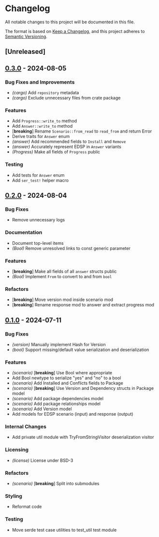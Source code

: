 # Changelog
All notable changes to this project will be documented in this file.

The format is based on [Keep a Changelog](https://keepachangelog.com/en/1.0.0/),
and this project adheres to [Semantic Versioning](https://semver.org/spec/v2.0.0.html).

## [Unreleased]

## [0.3.0](https://github.com/eviltak/apt-edsp-rs/compare/v0.2.0...v0.3.0) - 2024-08-05

### Bug Fixes and Improvements
- *(cargo)* Add `repository` metadata
- *(cargo)* Exclude unnecessary files from crate package

### Features
- Add `Progress::write_to` method
- Add `Answer::write_to` method
- [**breaking**] Rename `Scenario::from_read` to `read_from` and return Error
- Derive traits for `Answer` enum
- *(answer)* Add recommended fields to `Install` and `Remove`
- *(answer)* Accurately represent EDSP in `Answer` variants
- *(Progress)* Make all fields of `Progress` public

### Testing
- Add tests for `Answer` enum
- Add `ser_test!` helper macro

## [0.2.0](https://github.com/eviltak/apt-edsp-rs/compare/v0.1.0...v0.2.0) - 2024-08-04

### Bug Fixes
- Remove unnecessary logs

### Documentation
- Document top-level items
- *(Bool)* Remove unresolved links to const generic parameter

### Features
- [**breaking**] Make all fields of all `answer` structs public
- *(Bool)* Implement `From` to convert to and from `bool`

### Refactors
- [**breaking**] Move version mod inside scenario mod
- [**breaking**] Rename response mod to answer and extract progress mod

## [0.1.0](https://github.com/eviltak/apt-edsp-rs/releases/tag/v0.1.0) - 2024-07-11

### Bug Fixes
- *(version)* Manually implement Hash for Version
- *(bool)* Support missing/default value serialization and deserialization

### Features
- *(scenario)* [**breaking**] Use Bool where appropriate
- Add Bool newtype to serialize "yes" and "no" to a bool
- *(scenario)* Add Installed and Conflicts fields to Package
- *(scenario)* [**breaking**] Use Version and Dependency structs in Package model
- *(scenario)* Add package dependencies model
- *(scenario)* Add package relationships model
- *(scenario)* Add Version model
- Add models for EDSP scenario (input) and response (output)

### Internal Changes
- Add private util module with TryFromStringVisitor deserialization visitor

### Licensing
- *(license)* License under BSD-3

### Refactors
- *(scenario)* [**breaking**] Split into submodules

### Styling
- Reformat code

### Testing
- Move serde test case utilities to test_util test module
